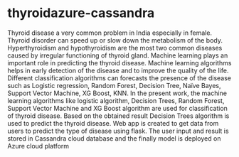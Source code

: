 # thyroidazure-cassandra
Thyroid disease a very common problem in India especially in female. Thyroid disorder can speed up or slow down the metabolism of the body. Hyperthyroidism and hypothyroidism are the most two common diseases caused by irregular functioning of thyroid gland.
 Machine learning plays an important role in predicting the thyroid disease. Machine learning algorithms helps in early detection of the disease and to improve the quality of the life. Different classification algorithms can forecasts the presence of the disease such as Logistic regression, Random Forest, Decision Tree, Naïve Bayes, Support Vector Machine, XG Boost, KNN.
 In the present work, the machine learning algorithms like logistic algorithm, Decision Trees, Random Forest, Support Vector Machine and XG Boost algorithm are used for classification of thyroid disease. Based on the obtained result Decision Trees algorithm is used to predict the thyroid disease. Web app is created to get data from users to predict the type of disease using flask. The user input and result is stored in Cassandra cloud database and the finally model is deployed on Azure cloud platform
